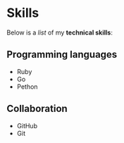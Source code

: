 # Skills

Below is a _list_ of my **technical skills**:

## Programming languages
- Ruby
- Go
- Pethon

## Collaboration
- GitHub
- Git
